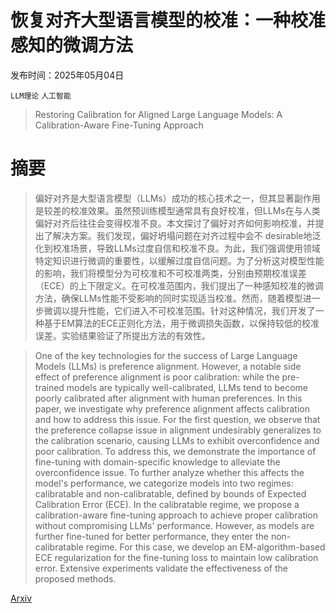 # 恢复对齐大型语言模型的校准：一种校准感知的微调方法

发布时间：2025年05月04日

`LLM理论` `人工智能`

> Restoring Calibration for Aligned Large Language Models: A Calibration-Aware Fine-Tuning Approach

# 摘要

> 偏好对齐是大型语言模型（LLMs）成功的核心技术之一，但其显著副作用是较差的校准效果。虽然预训练模型通常具有良好校准，但LLMs在与人类偏好对齐后往往会变得校准不良。本文探讨了偏好对齐如何影响校准，并提出了解决方案。我们发现，偏好坍塌问题在对齐过程中会不 desirable地泛化到校准场景，导致LLMs过度自信和校准不良。为此，我们强调使用领域特定知识进行微调的重要性，以缓解过度自信问题。为了分析这对模型性能的影响，我们将模型分为可校准和不可校准两类，分别由预期校准误差（ECE）的上下限定义。在可校准范围内，我们提出了一种感知校准的微调方法，确保LLMs性能不受影响的同时实现适当校准。然而，随着模型进一步微调以提升性能，它们进入不可校准范围。针对这种情况，我们开发了一种基于EM算法的ECE正则化方法，用于微调损失函数，以保持较低的校准误差。实验结果验证了所提出方法的有效性。

> One of the key technologies for the success of Large Language Models (LLMs) is preference alignment. However, a notable side effect of preference alignment is poor calibration: while the pre-trained models are typically well-calibrated, LLMs tend to become poorly calibrated after alignment with human preferences. In this paper, we investigate why preference alignment affects calibration and how to address this issue. For the first question, we observe that the preference collapse issue in alignment undesirably generalizes to the calibration scenario, causing LLMs to exhibit overconfidence and poor calibration. To address this, we demonstrate the importance of fine-tuning with domain-specific knowledge to alleviate the overconfidence issue. To further analyze whether this affects the model's performance, we categorize models into two regimes: calibratable and non-calibratable, defined by bounds of Expected Calibration Error (ECE). In the calibratable regime, we propose a calibration-aware fine-tuning approach to achieve proper calibration without compromising LLMs' performance. However, as models are further fine-tuned for better performance, they enter the non-calibratable regime. For this case, we develop an EM-algorithm-based ECE regularization for the fine-tuning loss to maintain low calibration error. Extensive experiments validate the effectiveness of the proposed methods.

[Arxiv](https://arxiv.org/abs/2505.01997)